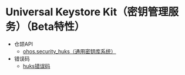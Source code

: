 # Universal Keystore Kit（密钥管理服务）（Beta特性）

- 仓颉API
    - [ohos.security_huks（通用密钥库系统）](cj-apis-security_huks.md)
- 错误码
    - [huks错误码](cj-errorcode-huks.md)